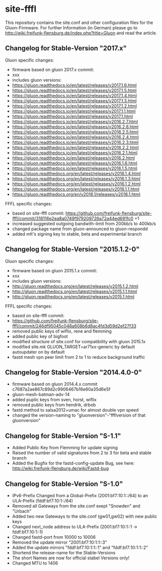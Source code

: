 site-fffl
=========

This repository contains the site.conf and other configuration files for the Gluon-Firmware. For further Information (in German) please go to http://wiki.freifunk-flensburg.de/index.php?title=Gluon and read the article.

Changelog for Stable-Version "2017.x"
-----------------------------------------
Gluon specific changes:
* firmware based on gluon 2017.x commit:
* xxx
* includes gluon versions:
* https://gluon.readthedocs.io/en/latest/releases/v2017.1.6.html
* https://gluon.readthedocs.io/en/latest/releases/v2017.1.5.html
* https://gluon.readthedocs.io/en/latest/releases/v2017.1.4.html
* https://gluon.readthedocs.io/en/latest/releases/v2017.1.3.html
* https://gluon.readthedocs.io/en/latest/releases/v2017.1.2.html
* https://gluon.readthedocs.io/en/latest/releases/v2017.1.1.html
* https://gluon.readthedocs.io/en/latest/releases/v2017.1.html
* https://gluon.readthedocs.io/en/latest/releases/v2016.2.7.html
* https://gluon.readthedocs.io/en/latest/releases/v2016.2.6.html
* https://gluon.readthedocs.io/en/latest/releases/v2016.2.5.html
* https://gluon.readthedocs.io/en/latest/releases/v2016.2.4.html
* https://gluon.readthedocs.io/en/latest/releases/v2016.2.3.html
* https://gluon.readthedocs.io/en/latest/releases/v2016.2.2.html
* https://gluon.readthedocs.io/en/latest/releases/v2016.2.1.html
* https://gluon.readthedocs.io/en/latest/releases/v2016.2.html
* https://gluon.readthedocs.io/en/latest/releases/v2016.1.6.html
* https://gluon.readthedocs.io/en/latest/releases/v2016.1.5.html
* https://gluon.readthedocs.org/en/latest/releases/v2016.1.4.html
* https://gluon.readthedocs.org/en/latest/releases/v2016.1.3.html
* https://gluon.readthedocs.org/en/latest/releases/v2016.1.2.html
* https://gluon.readthedocs.org/en/latest/releases/v2016.1.1.html
* https://gluon.readthedocs.org/en/v2016.1/releases/v2016.1.html

FFFL specific changes:
* based on site-fffl commit:
https://github.com/freifunk-flensburg/site-fffl/commit/318116e2ea8a0749f979209726a72a44ed691fc0 +1 
* increased suggested outgoing bandwith-limit from 200kb/s to 400kb/s
* changed package name from gluon-announced to gluon-respondd
* added mlt's signing key to stable, beta and experimental branch 


Changelog for Stable-Version "2015.1.2-0"
-----------------------------------------
Gluon specific changes:
* firmware based on gluon 2015.1.x commit:
* xxx
* includes gluon versions:
* http://gluon.readthedocs.org/en/latest/releases/v2015.1.2.html
* http://gluon.readthedocs.org/en/latest/releases/v2015.1.1.html
* http://gluon.readthedocs.org/en/latest/releases/v2015.1.html

FFFL specific changes:
* based on site-fffl commit:
* https://github.com/freifunk-flensburg/site-fffl/commit/246df95045c048a608b6d8ac4fd3d59d2ef27f33
* removed public keys of wiflix, rene and flemming
* added public key of bigfoot
* modified structure of site.conf for compatibility with gluon 2015.1x
* modified site.mk GLUON_TARGET=ar71xx-generic  by default autoupdater on by default
* fastd mesh vpn peer limit from 2 to 1 to reduce background traffic

Changelog for Stable-Version "2014.4.0-0"
-----------------------------------------
* firmware based on gluon 2014.4.x commit c7687a2ae867c89d2c9906467b16e60a35d6e5f
* gluon-mesh-batman-adv-14
* added puplic keys from sven, horst, wiflix
* removed public keys from hendrik, drbob
* fastd method to salsa2012+umac for almost double vpn speed
* changed the version-naming to "gluonversion"-"ffflversion of that gluonversion"

Changelog for Stable-Version "S-1.1"
------------------------------------
* Added Public Key from Flemming for update signing
* Raised the number of valid signatures from 2 to 3 for beta and stable branch
* Added the Bugfix for the fastd-config-update Bug, see here: http://wiki.freifunk-flensburg.de/wiki/Fastd-bug

Changelog for Stable-Version "S-1.0"
------------------------------------
* IPv6-Prefix Changed from a Global-Prefix (2001:bf7:10:1::/64) to an ULA-Prefix (fddf:bf7:10:1::/64)
* Removed all Gateways from the site.conf exept "Snowden" and "Urbach"
* Added two new Gateways to the site.conf (gw01,gw02) with new public keys
* Changed next_node address to ULA-Prefix (2001:bf7:10:1::1 -> fddf:bf7:10:1::1)
* Changed fastd-port from 10000 to 10006
* Removed the update mirror "2001:bf7:10:1:1::3"
* Added the update mirrors "fddf:bf7:10:1:1::1" and "fddf:bf7:10:1:1::2"
* Shortend the release-name for the Stable-Versions
* The short Names are now for official stabel Versions only!
* Changed MTU to 1406
